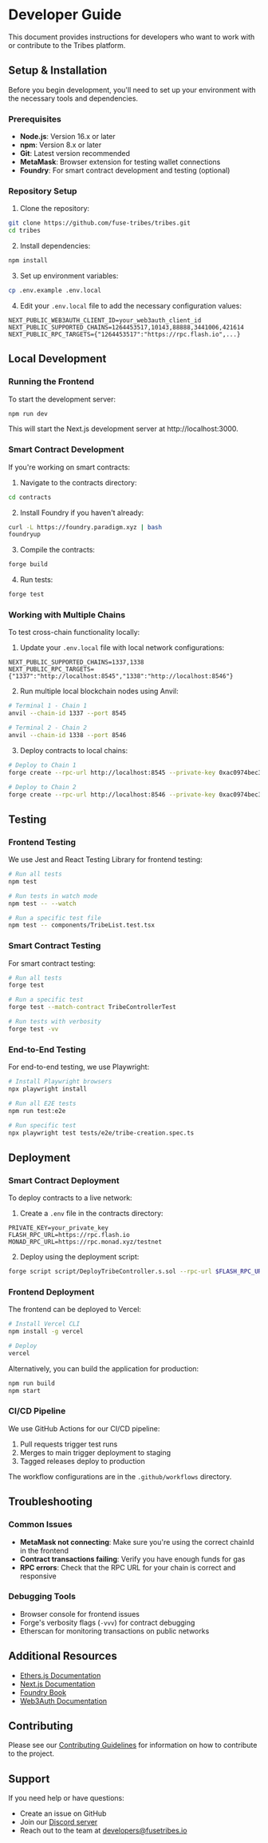 # Developer Guide

This document provides instructions for developers who want to work with or contribute to the Tribes platform.

<a id="setup"></a>
## Setup & Installation

Before you begin development, you'll need to set up your environment with the necessary tools and dependencies.

### Prerequisites

- **Node.js**: Version 16.x or later
- **npm**: Version 8.x or later
- **Git**: Latest version recommended
- **MetaMask**: Browser extension for testing wallet connections
- **Foundry**: For smart contract development and testing (optional)

### Repository Setup

1. Clone the repository:
```bash
git clone https://github.com/fuse-tribes/tribes.git
cd tribes
```

2. Install dependencies:
```bash
npm install
```

3. Set up environment variables:
```bash
cp .env.example .env.local
```

4. Edit your `.env.local` file to add the necessary configuration values:
```
NEXT_PUBLIC_WEB3AUTH_CLIENT_ID=your_web3auth_client_id
NEXT_PUBLIC_SUPPORTED_CHAINS=1264453517,10143,88888,3441006,421614
NEXT_PUBLIC_RPC_TARGETS={"1264453517":"https://rpc.flash.io",...}
```

<a id="local-development"></a>
## Local Development

### Running the Frontend

To start the development server:

```bash
npm run dev
```

This will start the Next.js development server at http://localhost:3000.

### Smart Contract Development

If you're working on smart contracts:

1. Navigate to the contracts directory:
```bash
cd contracts
```

2. Install Foundry if you haven't already:
```bash
curl -L https://foundry.paradigm.xyz | bash
foundryup
```

3. Compile the contracts:
```bash
forge build
```

4. Run tests:
```bash
forge test
```

### Working with Multiple Chains

To test cross-chain functionality locally:

1. Update your `.env.local` file with local network configurations:
```
NEXT_PUBLIC_SUPPORTED_CHAINS=1337,1338
NEXT_PUBLIC_RPC_TARGETS={"1337":"http://localhost:8545","1338":"http://localhost:8546"}
```

2. Run multiple local blockchain nodes using Anvil:
```bash
# Terminal 1 - Chain 1
anvil --chain-id 1337 --port 8545

# Terminal 2 - Chain 2
anvil --chain-id 1338 --port 8546
```

3. Deploy contracts to local chains:
```bash
# Deploy to Chain 1
forge create --rpc-url http://localhost:8545 --private-key 0xac0974bec39a17e36ba4a6b4d238ff944bacb478cbed5efcae784d7bf4f2ff80 src/TribeController.sol:TribeController

# Deploy to Chain 2
forge create --rpc-url http://localhost:8546 --private-key 0xac0974bec39a17e36ba4a6b4d238ff944bacb478cbed5efcae784d7bf4f2ff80 src/TribeController.sol:TribeController
```

<a id="testing"></a>
## Testing

### Frontend Testing

We use Jest and React Testing Library for frontend testing:

```bash
# Run all tests
npm test

# Run tests in watch mode
npm test -- --watch

# Run a specific test file
npm test -- components/TribeList.test.tsx
```

### Smart Contract Testing

For smart contract testing:

```bash
# Run all tests
forge test

# Run a specific test
forge test --match-contract TribeControllerTest

# Run tests with verbosity
forge test -vv
```

### End-to-End Testing

For end-to-end testing, we use Playwright:

```bash
# Install Playwright browsers
npx playwright install

# Run all E2E tests
npm run test:e2e

# Run specific test
npx playwright test tests/e2e/tribe-creation.spec.ts
```

<a id="deployment"></a>
## Deployment

### Smart Contract Deployment

To deploy contracts to a live network:

1. Create a `.env` file in the contracts directory:
```
PRIVATE_KEY=your_private_key
FLASH_RPC_URL=https://rpc.flash.io
MONAD_RPC_URL=https://rpc.monad.xyz/testnet
```

2. Deploy using the deployment script:
```bash
forge script script/DeployTribeController.s.sol --rpc-url $FLASH_RPC_URL --broadcast
```

### Frontend Deployment

The frontend can be deployed to Vercel:

```bash
# Install Vercel CLI
npm install -g vercel

# Deploy
vercel
```

Alternatively, you can build the application for production:

```bash
npm run build
npm start
```

### CI/CD Pipeline

We use GitHub Actions for our CI/CD pipeline:

1. Pull requests trigger test runs
2. Merges to main trigger deployment to staging
3. Tagged releases deploy to production

The workflow configurations are in the `.github/workflows` directory.

## Troubleshooting

### Common Issues

- **MetaMask not connecting**: Make sure you're using the correct chainId in the frontend
- **Contract transactions failing**: Verify you have enough funds for gas
- **RPC errors**: Check that the RPC URL for your chain is correct and responsive

### Debugging Tools

- Browser console for frontend issues
- Forge's verbosity flags (`-vvv`) for contract debugging
- Etherscan for monitoring transactions on public networks

## Additional Resources

- [Ethers.js Documentation](https://docs.ethers.io/)
- [Next.js Documentation](https://nextjs.org/docs)
- [Foundry Book](https://book.getfoundry.sh/)
- [Web3Auth Documentation](https://web3auth.io/docs/)

## Contributing

Please see our [Contributing Guidelines](./contributing.md) for information on how to contribute to the project.

## Support

If you need help or have questions:

- Create an issue on GitHub
- Join our [Discord server](https://discord.gg/fusetribes)
- Reach out to the team at developers@fusetribes.io 